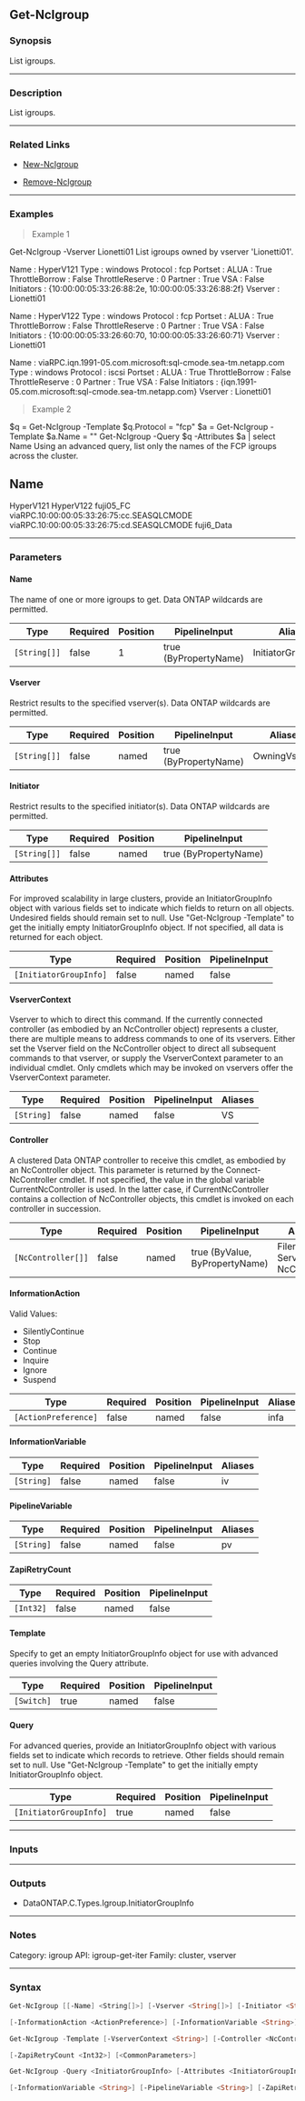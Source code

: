 Get-NcIgroup
------------

### Synopsis
List igroups.

---

### Description

List igroups.

---

### Related Links
* [New-NcIgroup](New-NcIgroup)

* [Remove-NcIgroup](Remove-NcIgroup)

---

### Examples
> Example 1

Get-NcIgroup -Vserver Lionetti01
List igroups owned by vserver 'Lionetti01'.

Name            : HyperV121
Type            : windows
Protocol        : fcp
Portset         :
ALUA            : True
ThrottleBorrow  : False
ThrottleReserve : 0
Partner         : True
VSA             : False
Initiators      : {10:00:00:05:33:26:88:2e, 10:00:00:05:33:26:88:2f}
Vserver         : Lionetti01

Name            : HyperV122
Type            : windows
Protocol        : fcp
Portset         :
ALUA            : True
ThrottleBorrow  : False
ThrottleReserve : 0
Partner         : True
VSA             : False
Initiators      : {10:00:00:05:33:26:60:70, 10:00:00:05:33:26:60:71}
Vserver         : Lionetti01

Name            : viaRPC.iqn.1991-05.com.microsoft:sql-cmode.sea-tm.netapp.com
Type            : windows
Protocol        : iscsi
Portset         :
ALUA            : True
ThrottleBorrow  : False
ThrottleReserve : 0
Partner         : True
VSA             : False
Initiators      : {iqn.1991-05.com.microsoft:sql-cmode.sea-tm.netapp.com}
Vserver         : Lionetti01

> Example 2

$q = Get-NcIgroup -Template
$q.Protocol = "fcp"
$a = Get-NcIgroup -Template
$a.Name = ""
Get-NcIgroup -Query $q -Attributes $a | select Name
Using an advanced query, list only the names of the FCP igroups across the cluster.

Name
----
HyperV121
HyperV122
fuji05_FC
viaRPC.10:00:00:05:33:26:75:cc.SEASQLCMODE
viaRPC.10:00:00:05:33:26:75:cd.SEASQLCMODE
fuji6_Data

---

### Parameters
#### **Name**
The name of one or more igroups to get.  Data ONTAP wildcards are permitted.

|Type        |Required|Position|PipelineInput        |Aliases           |
|------------|--------|--------|---------------------|------------------|
|`[String[]]`|false   |1       |true (ByPropertyName)|InitiatorGroupName|

#### **Vserver**
Restrict results to the specified vserver(s).  Data ONTAP wildcards are permitted.

|Type        |Required|Position|PipelineInput        |Aliases      |
|------------|--------|--------|---------------------|-------------|
|`[String[]]`|false   |named   |true (ByPropertyName)|OwningVserver|

#### **Initiator**
Restrict results to the specified initiator(s).  Data ONTAP wildcards are permitted.

|Type        |Required|Position|PipelineInput        |
|------------|--------|--------|---------------------|
|`[String[]]`|false   |named   |true (ByPropertyName)|

#### **Attributes**
For improved scalability in large clusters, provide an InitiatorGroupInfo object with various fields set to indicate which fields to return on all objects.  Undesired fields should remain set to null.  Use "Get-NcIgroup -Template" to get the initially empty InitiatorGroupInfo object.  If not specified, all data is returned for each object.

|Type                  |Required|Position|PipelineInput|
|----------------------|--------|--------|-------------|
|`[InitiatorGroupInfo]`|false   |named   |false        |

#### **VserverContext**
Vserver to which to direct this command.  If the currently connected controller (as embodied by an NcController object) represents a cluster, there are multiple means to address commands to one of its vservers.  Either set the Vserver field on the NcController object to direct all subsequent commands to that vserver, or supply the VserverContext parameter to an individual cmdlet.  Only cmdlets which may be invoked on vservers offer the VserverContext parameter.

|Type      |Required|Position|PipelineInput|Aliases|
|----------|--------|--------|-------------|-------|
|`[String]`|false   |named   |false        |VS     |

#### **Controller**
A clustered Data ONTAP controller to receive this cmdlet, as embodied by an NcController object.  This parameter is returned by the Connect-NcController cmdlet.  If not specified, the value in the global variable CurrentNcController is used.  In the latter case, if CurrentNcController contains a collection of NcController objects, this cmdlet is invoked on each controller in succession.

|Type              |Required|Position|PipelineInput                 |Aliases                          |
|------------------|--------|--------|------------------------------|---------------------------------|
|`[NcController[]]`|false   |named   |true (ByValue, ByPropertyName)|Filer<br/>Server<br/>NcController|

#### **InformationAction**

Valid Values:

* SilentlyContinue
* Stop
* Continue
* Inquire
* Ignore
* Suspend

|Type                |Required|Position|PipelineInput|Aliases|
|--------------------|--------|--------|-------------|-------|
|`[ActionPreference]`|false   |named   |false        |infa   |

#### **InformationVariable**

|Type      |Required|Position|PipelineInput|Aliases|
|----------|--------|--------|-------------|-------|
|`[String]`|false   |named   |false        |iv     |

#### **PipelineVariable**

|Type      |Required|Position|PipelineInput|Aliases|
|----------|--------|--------|-------------|-------|
|`[String]`|false   |named   |false        |pv     |

#### **ZapiRetryCount**

|Type     |Required|Position|PipelineInput|
|---------|--------|--------|-------------|
|`[Int32]`|false   |named   |false        |

#### **Template**
Specify to get an empty InitiatorGroupInfo object for use with advanced queries involving the Query attribute.

|Type      |Required|Position|PipelineInput|
|----------|--------|--------|-------------|
|`[Switch]`|true    |named   |false        |

#### **Query**
For advanced queries, provide an InitiatorGroupInfo object with various fields set to indicate which records to retrieve.  Other fields should remain set to null.  Use "Get-NcIgroup -Template" to get the initially empty InitiatorGroupInfo object.

|Type                  |Required|Position|PipelineInput|
|----------------------|--------|--------|-------------|
|`[InitiatorGroupInfo]`|true    |named   |false        |

---

### Inputs

---

### Outputs
* DataONTAP.C.Types.Igroup.InitiatorGroupInfo

---

### Notes
Category: igroup
API: igroup-get-iter
Family: cluster, vserver

---

### Syntax
```PowerShell
Get-NcIgroup [[-Name] <String[]>] [-Vserver <String[]>] [-Initiator <String[]>] [-Attributes <InitiatorGroupInfo>] [-VserverContext <String>] [-Controller <NcController[]>] 
```
```PowerShell
[-InformationAction <ActionPreference>] [-InformationVariable <String>] [-PipelineVariable <String>] [-ZapiRetryCount <Int32>] [<CommonParameters>]
```
```PowerShell
Get-NcIgroup -Template [-VserverContext <String>] [-Controller <NcController[]>] [-InformationAction <ActionPreference>] [-InformationVariable <String>] [-PipelineVariable <String>] 
```
```PowerShell
[-ZapiRetryCount <Int32>] [<CommonParameters>]
```
```PowerShell
Get-NcIgroup -Query <InitiatorGroupInfo> [-Attributes <InitiatorGroupInfo>] [-VserverContext <String>] [-Controller <NcController[]>] [-InformationAction <ActionPreference>] 
```
```PowerShell
[-InformationVariable <String>] [-PipelineVariable <String>] [-ZapiRetryCount <Int32>] [<CommonParameters>]
```
